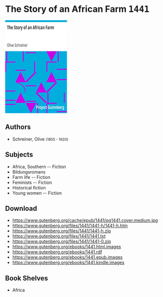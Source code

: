 # The Story of an African Farm <kbd>1441</kbd>

![](./cover.medium.jpg "")

## Authors


 - Schreiner, Olive <small>(1855 - 1920)</small>

## Subjects


 - Africa, Southern -- Fiction
 - Bildungsromans
 - Farm life -- Fiction
 - Feminists -- Fiction
 - Historical fiction
 - Young women -- Fiction

## Download


 - https://www.gutenberg.org/cache/epub/1441/pg1441.cover.medium.jpg
 - https://www.gutenberg.org/files/1441/1441-h/1441-h.htm
 - https://www.gutenberg.org/files/1441/1441-h.zip
 - https://www.gutenberg.org/files/1441/1441.txt
 - https://www.gutenberg.org/files/1441/1441-0.zip
 - https://www.gutenberg.org/ebooks/1441.html.images
 - https://www.gutenberg.org/ebooks/1441.rdf
 - https://www.gutenberg.org/ebooks/1441.epub.images
 - https://www.gutenberg.org/ebooks/1441.kindle.images

## Book Shelves


 - Africa
